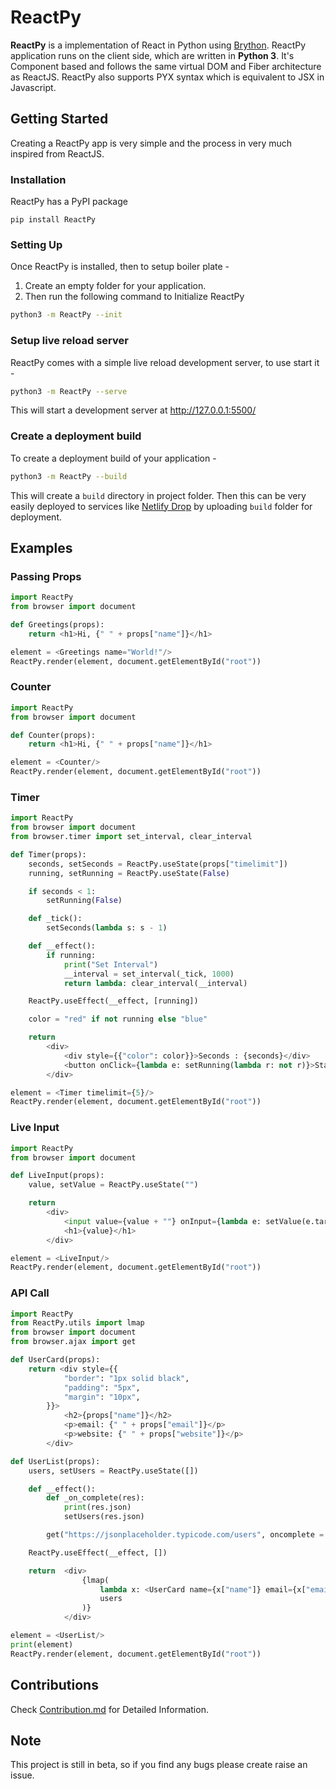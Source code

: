 # ReactPy

**ReactPy** is a implementation of React in Python using [Brython](https://brython.info/). ReactPy application runs on the client side, which are written in **Python 3**. It's Component based and follows the same virtual DOM and Fiber architecture as ReactJS. ReactPy also supports PYX syntax which is equivalent to JSX in Javascript.

## Getting Started

Creating a ReactPy app is very simple and the process in very much inspired from ReactJS.

### Installation

ReactPy has a PyPI package

```
pip install ReactPy
```

### Setting Up

Once ReactPy is installed, then to setup boiler plate -

1. Create an empty folder for your application.
2. Then run the following command to Initialize ReactPy

```sh
python3 -m ReactPy --init
```

### Setup live reload server

ReactPy comes with a simple live reload development server, to use start it -

```sh
python3 -m ReactPy --serve
```

This will start a development server at http://127.0.0.1:5500/

### Create a deployment build

To create a deployment build of your application -

```sh
python3 -m ReactPy --build
```

This will create a `build` directory in project folder. Then this can be very easily deployed to services like [Netlify Drop](https://docs.netlify.com/site-deploys/create-deploys/#drag-and-drop) by uploading `build` folder for deployment.

## Examples

### Passing Props

```python
import ReactPy
from browser import document

def Greetings(props):
	return <h1>Hi, {" " + props["name"]}</h1>

element = <Greetings name="World!"/>
ReactPy.render(element, document.getElementById("root"))
```

### Counter

```python
import ReactPy
from browser import document

def Counter(props):
	return <h1>Hi, {" " + props["name"]}</h1>

element = <Counter/>
ReactPy.render(element, document.getElementById("root"))
```

### Timer

```python
import ReactPy
from browser import document
from browser.timer import set_interval, clear_interval

def Timer(props):
    seconds, setSeconds = ReactPy.useState(props["timelimit"])
    running, setRunning = ReactPy.useState(False)

    if seconds < 1:
        setRunning(False)

    def _tick():
        setSeconds(lambda s: s - 1)

    def __effect():
        if running:
            print("Set Interval")
            __interval = set_interval(_tick, 1000)
            return lambda: clear_interval(__interval)

    ReactPy.useEffect(__effect, [running])

    color = "red" if not running else "blue"

    return
        <div>
            <div style={{"color": color}}>Seconds : {seconds}</div>
            <button onClick={lambda e: setRunning(lambda r: not r)}>Start / Stop</button>
        </div>

element = <Timer timelimit={5}/>
ReactPy.render(element, document.getElementById("root"))
```

### Live Input

```python
import ReactPy
from browser import document

def LiveInput(props):
    value, setValue = ReactPy.useState("")

    return
        <div>
            <input value={value + ""} onInput={lambda e: setValue(e.target.value)}/>
            <h1>{value}</h1>
        </div>

element = <LiveInput/>
ReactPy.render(element, document.getElementById("root"))
```

### API Call

```python
import ReactPy
from ReactPy.utils import lmap
from browser import document
from browser.ajax import get

def UserCard(props):
    return <div style={{
            "border": "1px solid black",
            "padding": "5px",
            "margin": "10px",
        }}>
            <h2>{props["name"]}</h2>
            <p>email: {" " + props["email"]}</p>
            <p>website: {" " + props["website"]}</p>
        </div>

def UserList(props):
    users, setUsers = ReactPy.useState([])

    def __effect():
        def _on_complete(res):
            print(res.json)
            setUsers(res.json)

        get("https://jsonplaceholder.typicode.com/users", oncomplete = _on_complete)

    ReactPy.useEffect(__effect, [])

    return  <div>
                {lmap(
                    lambda x: <UserCard name={x["name"]} email={x["email"]} website={x["website"]}/>,
                    users
                )}
            </div>

element = <UserList/>
print(element)
ReactPy.render(element, document.getElementById("root"))
```

## Contributions

Check [Contribution.md]() for Detailed Information.

## Note

This project is still in beta, so if you find any bugs please create raise an issue.
